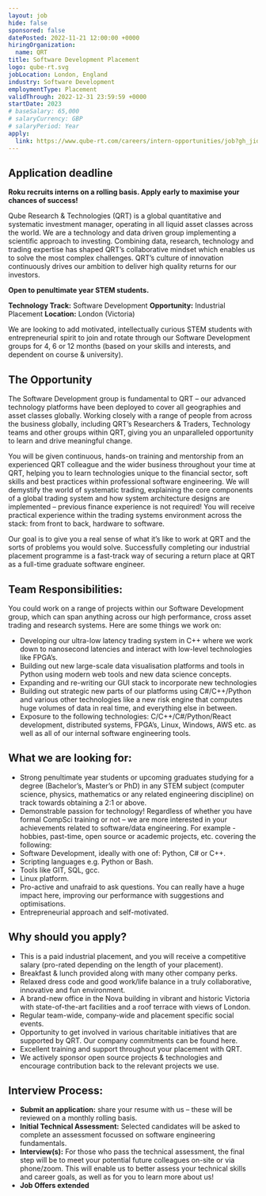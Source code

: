 ```yaml
---
layout: job
hide: false
sponsored: false
datePosted: 2022-11-21 12:00:00 +0000
hiringOrganization:
  name: QRT
title: Software Development Placement
logo: qube-rt.svg
jobLocation: London, England
industry: Software Development
employmentType: Placement
validThrough: 2022-12-31 23:59:59 +0000
startDate: 2023
# baseSalary: 65,000
# salaryCurrency: GBP
# salaryPeriod: Year
apply:
  link: https://www.qube-rt.com/careers/intern-opportunities/job?gh_jid=6495335002
---
```


## Application deadline
**Roku recruits interns on a rolling basis. Apply early to maximise your chances of success!**


Qube Research & Technologies (QRT) is a global quantitative and systematic investment manager, operating in all liquid asset classes across the world. We are a technology and data driven group implementing a scientific approach to investing. Combining data, research, technology and trading expertise has shaped QRT’s collaborative mindset which enables us to solve the most complex challenges. QRT’s culture of innovation continuously drives our ambition to deliver high quality returns for our investors.

**Open to penultimate year STEM students.**

**Technology Track:** Software Development
**Opportunity:** Industrial Placement
**Location:** London (Victoria)

We are looking to add motivated, intellectually curious STEM students with entrepreneurial spirit to join and rotate through our Software Development groups for 4, 6 or 12 months (based on your skills and interests, and dependent on course & university).

## The Opportunity
The Software Development group is fundamental to QRT – our advanced technology platforms have been deployed to cover all geographies and asset classes globally. Working closely with a range of people from across the business globally, including QRT’s Researchers & Traders, Technology teams and other groups within QRT, giving you an unparalleled opportunity to learn and drive meaningful change.

You will be given continuous, hands-on training and mentorship from an experienced QRT colleague and the wider business throughout your time at QRT, helping you to learn technologies unique to the financial sector, soft skills and best practices within professional software engineering. We will demystify the world of systematic trading, explaining the core components of a global trading system and how system architecture designs are implemented – previous finance experience is not required! You will receive practical experience within the trading systems environment across the stack: from front to back, hardware to software.

Our goal is to give you a real sense of what it’s like to work at QRT and the sorts of problems you would solve. Successfully completing our industrial placement programme is a fast-track way of securing a return place at QRT as a full-time graduate software engineer.

## Team Responsibilities:
You could work on a range of projects within our Software Development group, which can span anything across our high performance, cross asset trading and research systems. Here are some things we work on:
- Developing our ultra-low latency trading system in C++ where we work down to nanosecond latencies and interact with low-level technologies like FPGA’s.
- Building out new large-scale data visualisation platforms and tools in Python using modern web tools and new data science concepts.
- Expanding and re-writing our GUI stack to incorporate new technologies
- Building out strategic new parts of our platforms using C#/C++/Python and various other technologies like a new risk engine that computes huge volumes of data in real time, and everything else in between.
- Exposure to the following technologies: C/C++/C#/Python/React development, distributed systems, FPGA’s, Linux, Windows, AWS etc. as well as all of our internal software engineering tools.

 

## What we are looking for:
- Strong penultimate year students or upcoming graduates studying for a degree (Bachelor’s, Master’s or PhD) in any STEM subject (computer science, physics, mathematics or any related engineering discipline) on track towards obtaining a 2:1 or above.
- Demonstrable passion for technology! Regardless of whether you have formal CompSci training or not – we are more interested in your achievements related to software/data engineering. For example - hobbies, past-time, open source or academic projects, etc. covering the following:
- Software Development, ideally with one of: Python, C# or C++.
- Scripting languages e.g. Python or Bash.
- Tools like GIT, SQL, gcc.
- Linux platform.
- Pro-active and unafraid to ask questions. You can really have a huge impact here, improving our performance with suggestions and optimisations.
- Entrepreneurial approach and self-motivated.
 

## Why should you apply?
- This is a paid industrial placement, and you will receive a competitive salary (pro-rated depending on the length of your placement).
- Breakfast & lunch provided along with many other company perks.
- Relaxed dress code and good work/life balance in a truly collaborative, innovative and fun environment.
- A brand-new office in the Nova building in vibrant and historic Victoria with state-of-the-art facilities and a roof terrace with views of London.
- Regular team-wide, company-wide and placement specific social events.
- Opportunity to get involved in various charitable initiatives that are supported by QRT. Our company commitments can be found here.
- Excellent training and support throughout your placement with QRT.
- We actively sponsor open source projects & technologies and encourage contribution back to the relevant projects we use.
 

## Interview Process:
- **Submit an application:** share your resume with us – these will be reviewed on a monthly rolling basis.
- **Initial Technical Assessment:** Selected candidates will be asked to complete an assessment focussed on software engineering fundamentals.
- **Interview(s):** For those who pass the technical assessment, the final step will be to meet your potential future colleagues on-site or via phone/zoom. This will enable us to better assess your technical skills and career goals, as well as for you to learn more about us!
- **Job Offers extended**